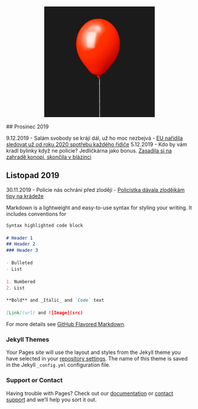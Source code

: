 <p align="center">
   <img src="cervenybalonek.png">
</p>
## Prosinec 2019

9.12.2019 - Salám svobody se krájí dál, už ho moc nezbejvá - [EU nařídila sledovat už od roku 2020 spotřebu každého řidiče](http://www.autoforum.cz/predstaveni/eu-naridila-sledovat-od-roku-2020-spotrebu-kazdeho-ridice-nekteri-na-to-doplati/?utm_source=www.seznam.cz&utm_medium=sekce-z-internetu&fbclid=IwAR0SaypAUu5HeAF_kR1FIRaACko1HTcb3wcPIjZ05x0JfnlqOteFWOGPl20)
5.12.2019 - Kdo by vám kradl bylinky když ne policie? Jedličkárna jako bonus. [Zasadila si na zahradě konopí, skončila v blázinci](https://www.novinky.cz/domaci/clanek/zasadila-si-na-zahrade-konopi-skoncila-v-blazinci-40306030?dop-ab-variant=102&seq-no=3&source=hp&utm_source=www.seznam.cz&utm_medium=z-boxiku&utm_campaign=null&fbclid=IwAR2JTH4a4M41_5WWLE8yxw_ZbqIPl2QEjFnf4ym84vaI6wQwdO29jiv0OoQ)

## Listopad 2019

30.11.2019 - Policie nás ochrání před zloději - [Policistka dávala zlodějkám tipy na krádeže](https://www.novinky.cz/krimi/clanek/policistka-davala-zlodejkam-tipy-na-kradeze-40305361?dop-ab-variant=0&seq-no=2&source=hp&utm_source=www.seznam.cz&utm_medium=z-boxiku&utm_campaign=null)



Markdown is a lightweight and easy-to-use syntax for styling your writing. It includes conventions for

```markdown
Syntax highlighted code block

# Header 1
## Header 2
### Header 3

- Bulleted
- List

1. Numbered
2. List

**Bold** and _Italic_ and `Code` text

[Link](url) and ![Image](src)
```

For more details see [GitHub Flavored Markdown](https://guides.github.com/features/mastering-markdown/).

### Jekyll Themes

Your Pages site will use the layout and styles from the Jekyll theme you have selected in your [repository settings](https://github.com/blacktailedhawk/cervenybalonek/settings). The name of this theme is saved in the Jekyll `_config.yml` configuration file.

### Support or Contact

Having trouble with Pages? Check out our [documentation](https://help.github.com/categories/github-pages-basics/) or [contact support](https://github.com/contact) and we’ll help you sort it out.
